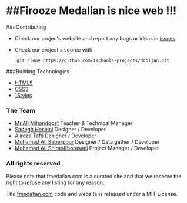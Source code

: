 ##Firooze Medalian
                      is nice web !!!
=================
###Contributing

* Check our projec's website and report any bugs or ideas in [issues](https://github.com/1schools-projects/F-Medalian/issues)

* Check our project's source with
```
    git clone https://github.com/1schools-projects/drbijan.git
```


###Building Technologies
* [HTML5](http://ali.md/wiki/html5)
* [CSS3](http://ali.md/css3ref)
* [1Styles](http://ali.md/1styles)


### The Team 
- [Mr.Ali Mihandoost](https://github.com/AliMD) Teacher & Technical Manager 
- [Sadegh Hoseini](https://github.com/sadeghhv) Designer / Developer
- [Alireza Tafti](https://github.com/alirezatafti) Designer / Developer
- [Mohamad Ali Saberpour](https://github.com/Saberpour) Designer / Data gather / Developer
- [Mohamad Ali ShiranKhorasani](https://github.com/matafa) Project Manager / Developer 


### All rights reserved ###
Please note that fmedalian.com is a curated site and that we reserve the right to refuse any listing for any reason.

The [fmedalian.com](http://fmedalian.com) code and website is released under a MIT License.
